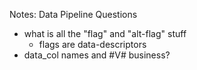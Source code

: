Notes: Data Pipeline Questions

- what is all the "flag" and "alt-flag" stuff
    - flags are data-descriptors
- data_col names and #V# business?